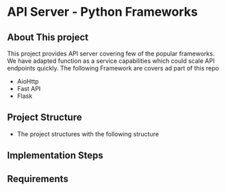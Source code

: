 # API Server - Python Frameworks
## About This project
  This project provides API server covering few of the popular frameworks. We have adapted function as a service capabilities which could scale API endpoints quickly. The following Framework are covers ad part of this repo
  - AioHttp 
  - Fast API
  - Flask
 ## Project Structure
  - The project structures with the following structure
 ## Implementation Steps
 ## Requirements
